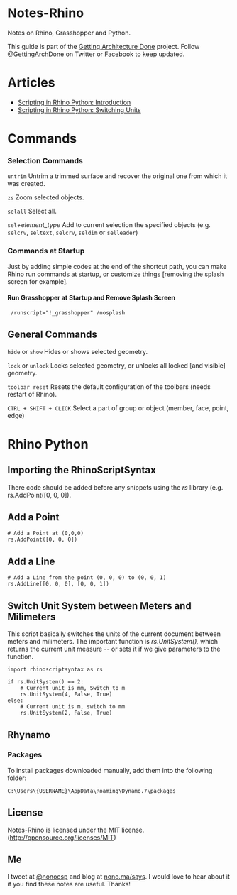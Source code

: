 Notes-Rhino
===========

Notes on Rhino, Grasshopper and Python.

This guide is part of the [Getting Architecture Done](http://www.gettingarchitecturedone.com/?utm_source=github&utm_medium=Notes-Rhino) project. Follow [@GettingArchDone](http://twitter.com/GettingArchDone) on Twitter or [Facebook](http://facebook.com/gettingarchitecturedone) to keep updated.

# Articles

* [Scripting in Rhino Python: Introduction](http://nono.ma/says/scripting-in-rhino-python-introduction)
* [Scripting in Rhino Python: Switching Units](http://nono.ma/says/scripting-in-rhino-python-switching-units)

# Commands

### Selection Commands

`untrim` Untrim a trimmed surface and recover the original one from which it was created.

`zs` Zoom selected objects.

`selall` Select all.

`sel`*+element_type* Add to current selection the specified objects (e.g. `selcrv`, `seltext`, `selcrv`, `seldim` or `selleader`)

### Commands at Startup

Just by adding simple codes at the end of the shortcut path, you can make Rhino run commands at startup, or customize things [removing the splash screen for example].

#### Run Grasshopper at Startup and Remove Splash Screen

```
 /runscript="!_grasshopper" /nosplash
```

## General Commands

`hide` or `show` Hides or shows selected geometry.

`lock` or `unlock` Locks selected geometry, or unlocks all locked [and visible] geometry.

`toolbar reset` Resets the default configuration of the toolbars (needs restart of Rhino).

`CTRL + SHIFT + CLICK` Select a part of group or object (member, face, point, edge)


# Rhino Python

## Importing the RhinoScriptSyntax

There code should be added before any snippets using the *rs* library (e.g. rs.AddPoint([0, 0, 0]).

## Add a Point

```
# Add a Point at (0,0,0)
rs.AddPoint([0, 0, 0])
```

## Add a Line
```
# Add a Line from the point (0, 0, 0) to (0, 0, 1)
rs.AddLine([0, 0, 0], [0, 0, 1])
```

## Switch Unit System between Meters and Milimeters

This script basically switches the units of the current document between meters and milimeters. The important function is *rs.UnitSystem(),* which returns the current unit measure -- or sets it if we give parameters to the function.

```
import rhinoscriptsyntax as rs

if rs.UnitSystem() == 2:
    # Current unit is mm, Switch to m
    rs.UnitSystem(4, False, True)
else:
    # Current unit is m, switch to mm
    rs.UnitSystem(2, False, True)
```

## Rhynamo

### Packages

To install packages downloaded manually, add them into the following folder:

`C:\Users\{USERNAME}\AppData\Roaming\Dynamo.7\packages`

## License

Notes-Rhino is licensed under the MIT license. (http://opensource.org/licenses/MIT)

## Me

I tweet at [@nonoesp](http://www.twitter.com/nonoesp) and blog at [nono.ma/says](http://nono.ma/says). I would love to hear about it if you find these notes are useful. Thanks!
